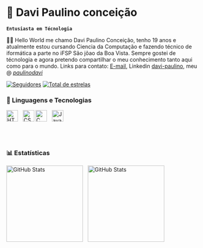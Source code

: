  # 👻 Davi Paulino conceição

**`Entusiasta em Técnologia`**

🙋‍♂️ Hello World me chamo Davi Paulino Conceição, tenho 19 anos e atualmente estou cursando Ciencia da Computação e fazendo técnico de iformática a parte no iFSP São jõao da Boa Vista. Sempre gostei de técnologia e agora pretendo compartilhar o meu conhecimento tanto aqui como para o mundo. Links para contato: [E-mail](https://outlook.live.com/mail/0/?deeplink=mail%2F0%2F%3Fnlp%3D0), Linkedin [davi-paulino](https://www.linkedin.com/in/davi-paulino-concei%C3%A7%C3%A3o-5b97b92ba?utm_source=share&utm_campaign=share_via&utm_content=profile&utm_medium=android_app), meu @ [_paulinodavi_](https://www.instagram.com/_paulinodavi_/?next=%2F)

   <p
      <a
         img 
      <a
        ></a>
      <a href="https://github.com/Davi2910?tab=followers">
         <img alt="Seguidores" title="Me seiga no github" src="https://custom-icon-badges.demolab.com/github/followers/Davi2910?color=236ad3&labelColor=1155ba&style=for-the-badge&logo=github&label=seguidores&logoColor=white"/></a>
      <a href="https://github.com/Davi2910?tab=repositories&sort=stargazers">
         <img alt="Total de estrelas" title="Total de estrelas github" src="https://custom-icon-badges.demolab.com/github/stars/Davi2910?color=55960c&style=for-the-badge&labelColor=488207&logo=star&label=estrelas"/></a>
   </p>

   ### 🤖 Linguagens e Tecnologias

   
   <img 
    align="left" 
    alt="HTML"
    title="HTML" 
    width="30px" 
    style="padding-right: 10px;" src="https://cdn.jsdelivr.net/gh/devicons/devicon@latest/icons/html5/html5-original.svg"
    />  

    
  <img 
    align="left" 
    alt="CSS"
    title="CSS" 
    width="30px" 
  src="https://cdn.jsdelivr.net/gh/devicons/devicon@latest/icons/css3/css3-original-wordmark.svg" 
  />
               

 <img 
  align="left" 
    alt="C"
    title="C" 
    width="30px" 
    style="padding-right: 10px;"
 src="https://cdn.jsdelivr.net/gh/devicons/devicon@latest/icons/c/c-original.svg"
  />

  
  <img 
   align="Java" 
    alt="Java"
    title="JavaL" 
    width="30px" 
    style="padding-right: 10px;"
  src="https://cdn.jsdelivr.net/gh/devicons/devicon@latest/icons/java/java-original.svg" 
  />
          
          
       
<br/>
<br/>


### 📊 Estatísticas
  <img 
   align="Left" 
    alt="GitHub Stats"
    height="200px" 
    style="padding-right: 10px;"
  src="https://github-readme-stats.vercel.app/api?username=Davi2910&show_icons=true&theme=dark&include_all_commits=true&locale=pt-br" 
  />

  <img 
   align="Left" 
    alt="GitHub Stats"
    height="200px" 
    style="padding-right: 10px;"
  src="https://github-readme-stats.vercel.app/api/top-langs/?username=Davi2910&theme=dark&layout=compact&custom_title=Tecnologias&langs_count=7" 
  />
  

         

          

